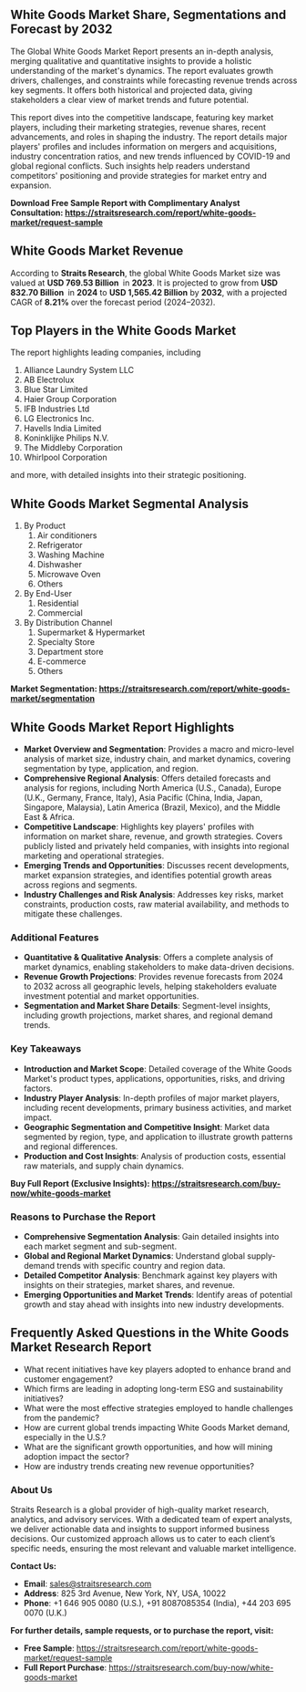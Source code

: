 <h2>White Goods Market Share, Segmentations and Forecast by&nbsp;2032</h2>
<p>The Global White Goods Market Report presents an in-depth analysis, merging qualitative and quantitative insights to provide a holistic understanding of the market's dynamics. The report evaluates growth drivers, challenges, and constraints while forecasting revenue trends across key segments. It offers both historical and projected data, giving stakeholders a clear view of market trends and future potential.</p>
<p>This report dives into the competitive landscape, featuring key market players, including their marketing strategies, revenue shares, recent advancements, and roles in shaping the industry. The report details major players' profiles and includes information on mergers and acquisitions, industry concentration ratios, and new trends influenced by COVID-19 and global regional conflicts. Such insights help readers understand competitors' positioning and provide strategies for market entry and expansion.</p>
<p><strong>Download Free Sample Report with&nbsp;Complimentary Analyst Consultation:&nbsp;<a href="https://straitsresearch.com/report/white-goods-market/request-sample">https://straitsresearch.com/report/white-goods-market/request-sample</a></strong></p>
<h2>White Goods Market Revenue</h2>
<p>According to&nbsp;<strong>Straits Research</strong>, the global White Goods Market size was valued at&nbsp;<strong>USD 769.53 Billion&nbsp;</strong>&nbsp;in&nbsp;<strong>2023</strong>. It is projected&nbsp;to grow from&nbsp;<strong>USD 832.70 Billion&nbsp;</strong>&nbsp;in&nbsp;<strong>2024</strong>&nbsp;to&nbsp;<strong>USD 1,565.42 Billion</strong>&nbsp;by&nbsp;<strong>2032</strong>, with a projected CAGR of&nbsp;<strong>8.21%</strong>&nbsp;over the forecast period (2024&ndash;2032).</p>
<h2>Top Players in the White Goods Market</h2>
<p>The report highlights leading companies, including&nbsp;</p>
<ol>
<li>Alliance Laundry System LLC</li>
<li>AB Electrolux</li>
<li>Blue Star Limited</li>
<li>Haier Group Corporation</li>
<li>IFB Industries Ltd</li>
<li>LG Electronics Inc.</li>
<li>Havells India Limited</li>
<li>Koninklijke Philips N.V.</li>
<li>The Middleby Corporation</li>
<li>Whirlpool Corporation</li>
</ol>
<p>and more, with detailed insights into their strategic positioning.</p>
<h2>White Goods Market Segmental Analysis</h2>
<ol>
<li>By Product
<ol>
<li>Air conditioners</li>
<li>Refrigerator</li>
<li>Washing Machine</li>
<li>Dishwasher</li>
<li>Microwave Oven</li>
<li>Others</li>
</ol>
</li>
<li>By End-User
<ol>
<li>Residential</li>
<li>Commercial</li>
</ol>
</li>
<li>By Distribution Channel
<ol>
<li>Supermarket &amp; Hypermarket</li>
<li>Specialty Store</li>
<li>Department store</li>
<li>E-commerce</li>
<li>Others</li>
</ol>
</li>
</ol>
<p><strong>Market Segmentation:&nbsp;<a href="https://straitsresearch.com/report/white-goods-market/segmentation">https://straitsresearch.com/report/white-goods-market/segmentation</a></strong></p>
<h2>White Goods Market Report Highlights</h2>
<ul>
<li><strong>Market Overview and Segmentation</strong>: Provides a macro and micro-level analysis of market size, industry chain, and market dynamics, covering segmentation by type, application, and region.</li>
<li><strong>Comprehensive Regional Analysis</strong>: Offers detailed forecasts and analysis for regions, including North America (U.S., Canada), Europe (U.K., Germany, France, Italy), Asia Pacific (China, India, Japan, Singapore, Malaysia), Latin America (Brazil, Mexico), and the Middle East &amp; Africa.</li>
<li><strong>Competitive Landscape</strong>: Highlights key players' profiles with information on market share, revenue, and growth strategies. Covers publicly listed and privately held companies, with insights into regional marketing and operational strategies.</li>
<li><strong>Emerging Trends and Opportunities</strong>: Discusses recent developments, market expansion strategies, and identifies potential growth areas across regions and segments.</li>
<li><strong>Industry Challenges and Risk Analysis</strong>: Addresses key risks, market constraints, production costs, raw material availability, and methods to mitigate these challenges.</li>
</ul>
<h3>Additional Features</h3>
<ul>
<li><strong>Quantitative &amp; Qualitative Analysis</strong>: Offers a complete analysis of market dynamics, enabling stakeholders to make data-driven decisions.</li>
<li><strong>Revenue Growth Projections</strong>: Provides revenue forecasts from&nbsp;2024 to&nbsp;2032 across all geographic levels, helping stakeholders evaluate investment potential and market opportunities.</li>
<li><strong>Segmentation and Market Share Details</strong>: Segment-level insights, including growth projections, market shares, and regional demand trends.</li>
</ul>
<h3>Key Takeaways</h3>
<ul>
<li><strong>Introduction and Market Scope</strong>: Detailed coverage of the White Goods Market's product types, applications, opportunities, risks, and driving factors.</li>
<li><strong>Industry Player Analysis</strong>: In-depth profiles of major market players, including recent developments, primary business activities, and market impact.</li>
<li><strong>Geographic Segmentation and Competitive Insight</strong>: Market data segmented by region, type, and application to illustrate growth patterns and regional differences.</li>
<li><strong>Production and Cost Insights</strong>: Analysis of production costs, essential raw materials, and supply chain dynamics.</li>
</ul>
<p><strong>Buy Full Report (Exclusive Insights):&nbsp;<a href="https://straitsresearch.com/buy-now/white-goods-market">https://straitsresearch.com/buy-now/white-goods-market</a></strong></p>
<h3>Reasons to Purchase the Report</h3>
<ul>
<li><strong>Comprehensive Segmentation Analysis</strong>: Gain detailed insights into each market segment and sub-segment.</li>
<li><strong>Global and Regional Market Dynamics</strong>: Understand global supply-demand trends with specific country and region data.</li>
<li><strong>Detailed Competitor Analysis</strong>: Benchmark against key players with insights on their strategies, market shares, and revenue.</li>
<li><strong>Emerging Opportunities and Market Trends</strong>: Identify areas of potential growth and stay ahead with insights into new industry developments.</li>
</ul>
<h2>Frequently Asked Questions in the White Goods Market Research Report</h2>
<ul>
<li>What recent initiatives have key players adopted to enhance brand and customer engagement?</li>
<li>Which firms are leading in adopting long-term ESG and sustainability initiatives?</li>
<li>What were the most effective strategies employed to handle challenges from the pandemic?</li>
<li>How are current global trends impacting White Goods Market demand, especially in the U.S.?</li>
<li>What are the significant growth opportunities, and how will mining adoption impact the sector?</li>
<li>How are industry trends creating new revenue opportunities?</li>
</ul>
<h3>About Us</h3>
<p>Straits Research is a global provider of high-quality market research, analytics, and advisory services. With a dedicated team of expert analysts, we deliver actionable data and insights to support informed business decisions. Our customized approach allows us to cater to each client&rsquo;s specific needs, ensuring the most relevant and valuable market intelligence.</p>
<p><strong>Contact Us:</strong></p>
<ul>
<li><strong>Email</strong>: <a href="sales@straitsresearch.com">sales@straitsresearch.com</a></li>
<li><strong>Address</strong>: 825 3rd Avenue, New York, NY, USA, 10022</li>
<li><strong>Phone</strong>: +1 646 905 0080 (U.S.), +91 8087085354 (India), +44 203 695 0070 (U.K.)</li>
</ul>
<p><strong>For further details, sample requests, or to purchase the report, visit:</strong></p>
<ul>
<li><strong>Free Sample</strong>: <a href="https://straitsresearch.com/report/white-goods-market/request-sample">https://straitsresearch.com/report/white-goods-market/request-sample</a></li>
<li><strong>Full Report Purchase</strong>: <a href="https://straitsresearch.com/buy-now/white-goods-market">https://straitsresearch.com/buy-now/white-goods-market</a></li>
</ul>
